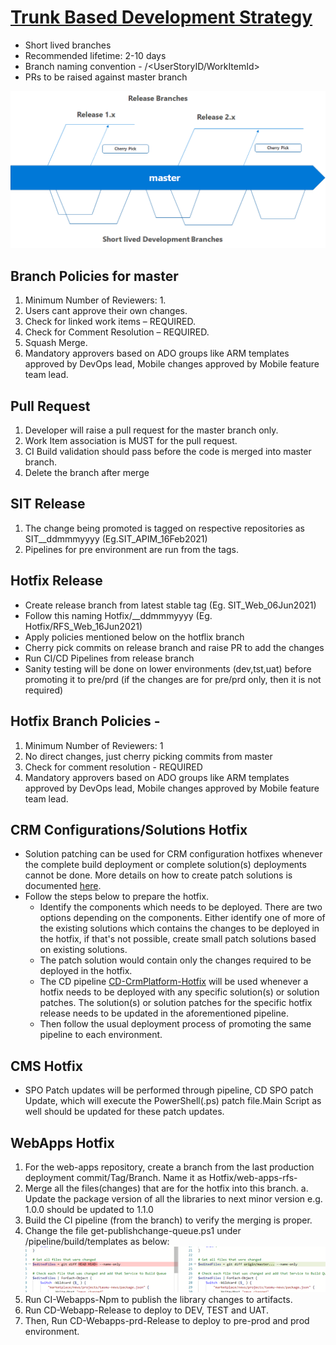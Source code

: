 # [Trunk Based Development Strategy](https://trunkbaseddevelopment.com)

- Short lived branches
- Recommended lifetime: 2-10 days
- Branch naming convention - <developername>/<UserStoryID/WorkItemId>
- PRs to be raised against master branch

![image.png](/.attachments/image-a49e2356-66d1-4521-9577-c0b2aadff9e5.png)

## Branch Policies for master
1. Minimum Number of Reviewers: 1.
1. Users cant approve their own changes.
1. Check for linked work items – REQUIRED.
1. Check for Comment Resolution – REQUIRED.
1. Squash Merge.
1. Mandatory approvers based on ADO groups like ARM templates approved by DevOps lead, Mobile changes approved by Mobile feature team lead.

## Pull Request
1. Developer will raise a pull request for the master branch only.
1. Work Item association is MUST for the pull request.
1. CI Build validation should pass before the code is merged into master branch.
1. Delete the branch after merge 

## SIT Release
1. The change being promoted is tagged on respective repositories as SIT_<Component>_ddmmmyyyy (Eg.SIT_APIM_16Feb2021)
1. Pipelines for pre environment are run from the tags.

## Hotfix Release

- Create release branch from latest stable tag (Eg. SIT_Web_06Jun2021)
- Follow this naming Hotfix/<Phase>_<Component>_ddmmmyyyy (Eg. Hotfix/RFS_Web_16Jun2021)
- Apply policies mentioned below on the hotflix branch
- Cherry pick commits on release branch and raise PR to add the changes
- Run CI/CD Pipelines from release branch
- Sanity testing will be done on lower environments (dev,tst,uat) before promoting it to pre/prd (if the changes are for pre/prd only, then it is not required)

## Hotfix Branch Policies - 
1. Minimum Number of Reviewers: 1
1. No direct changes, just cherry picking commits from master
1. Check for comment resolution - REQUIRED
1. Mandatory approvers based on ADO groups like ARM templates approved by DevOps lead, Mobile changes approved by Mobile feature team lead.

## CRM Configurations/Solutions Hotfix
- Solution patching can be used for CRM configuration hotfixes whenever the complete build deployment or complete solution(s) deployments cannot be done. More details on how to create patch solutions is documented [here](https://docs.microsoft.com/en-us/power-platform/alm/create-patches-simplify-solution-updates).
- Follow the steps below to prepare the hotfix.
  - Identify the components which needs to be deployed. There are two options depending on the components. Either identify one of more of the existing solutions which contains the changes to be deployed in the hotfix, if that's not possible, create small patch solutions based on existing solutions.
  - The patch solution would contain only the changes required to be deployed in the hotfix.
  - The CD pipeline [CD-CrmPlatform-Hotfix](https://dev.azure.com/TASMUCP/TASMU%20Central%20Platform/_build?definitionId=1597) will be used whenever a hotfix needs to be deployed with any specific solution(s) or solution patches. The solution(s) or solution patches for the specific hotfix release needs to be updated in the aforementioned pipeline.
  - Then follow the usual deployment process of promoting the same pipeline to each environment.

## CMS Hotfix
- SPO Patch updates will be performed through pipeline, CD  SPO patch Update, which will execute the PowerShell(.ps) patch file.Main Script as well should be updated for these patch updates.

## WebApps Hotfix

1. For the web-apps repository, create a branch from the last production deployment commit/Tag/Branch. Name it as Hotfix/web-apps-rfs-<DDMMMYYYY>
2. Merge all the files(changes) that are for the hotfix into this branch.
a. Update the package version of all the libraries to next minor version e.g. 1.0.0 should be updated to 1.1.0
3. Build the CI pipeline (from the branch) to verify the merging is proper.
4. Change the file get-publishchange-queue.ps1 under /pipeline/build/templates as below:
![image.png](/.attachments/image-61c86fb3-7ef6-4cff-adb5-65439a6f65a5.png)
5. Run CI-Webapps-Npm to publish the library changes to artifacts.
6. Run CD-Webapp-Release to deploy to DEV, TEST and UAT.
7. Then, Run CD-Webapps-prd-Release to deploy to pre-prod and prod environment.
